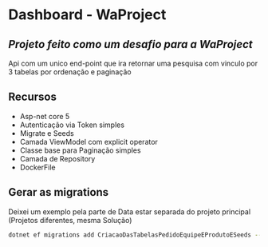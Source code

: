 # Dashboard - WaProject
## _Projeto feito como um desafio para a WaProject_

Api com um unico end-point que ira retornar uma pesquisa com vinculo por 3 tabelas por ordenação e paginação

## Recursos

- Asp-net core 5 
- Autenticação via Token simples
- Migrate e Seeds
- Camada ViewModel com explicit operator
- Classe base para Paginação simples
- Camada de Repository
- DockerFile

## Gerar as migrations
Deixei um exemplo pela parte de Data estar separada do projeto principal (Projetos diferentes, mesma Solução)
```sh
dotnet ef migrations add CriacaoDasTabelasPedidoEquipeEProdutoESeeds --startup-project ../WaProject.ECommerce.Dashboard --context DashboardContext
```
